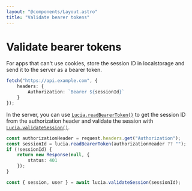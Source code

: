 ```yaml
---
layout: "@components/Layout.astro"
title: "Validate bearer tokens"
---
```


# Validate bearer tokens

For apps that can't use cookies, store the session ID in localstorage and send it to the server as a bearer token.

```ts
fetch("https://api.example.com", {
	headers: {
		Authorization: `Bearer ${sessionId}`
	}
});
```

In the server, you can use [`Lucia.readBearerToken()`](/reference/main/Lucia/readBearerToken) to get the session ID from the authorization header and validate the session with [`Lucia.validateSession()`](/reference/main/Lucia/validateSession).

```ts
const authorizationHeader = request.headers.get("Authorization");
const sessionId = lucia.readBearerToken(authorizationHeader ?? "");
if (!sessionId) {
	return new Response(null, {
		status: 401
	});
}

const { session, user } = await lucia.validateSession(sessionId);
```
